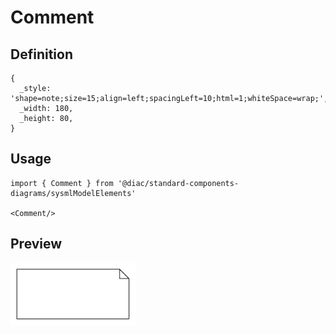 # Comment

## Definition

```
{
  _style: 'shape=note;size=15;align=left;spacingLeft=10;html=1;whiteSpace=wrap;',
  _width: 180,
  _height: 80,
}
```

## Usage

```
import { Comment } from '@diac/standard-components-diagrams/sysmlModelElements'

<Comment/>
```

## Preview

<img src="./comment.png" width="200"/>
